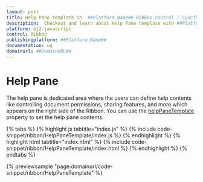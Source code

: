 ```yaml
---
layout: post
title: Help Pane template in  ##Platform_Name## Ribbon control | Syncfusion
description:  Checkout and learn about Help Pane template with ##Platform_Name## Ribbon control of Syncfusion Essential JS 2 and more details.
platform: ej2-javascript
control: Ribbon
publishingplatform: ##Platform_Name##
documentation: ug
domainurl: ##DomainURL##
---
```


# Help Pane

The help pane is dedicated area where the users can define help contents like controlling document permissions, sharing features, and more which appears on the right side of the Ribbon. You can use the [helpPaneTemplate](https://ej2.syncfusion.com/javascript/documentation/api/ribbon/#helppanetemplate) property to set the help pane contents.

{% tabs %}
{% highlight js tabtitle="index.js" %}
{% include code-snippet/ribbon/HelpPaneTemplate/index.js %}
{% endhighlight %}
{% highlight html tabtitle="index.html" %}
{% include code-snippet/ribbon/HelpPaneTemplate/index.html %}
{% endhighlight %}
{% endtabs %}
          
{% previewsample "page.domainurl/code-snippet/ribbon/HelpPaneTemplate" %}